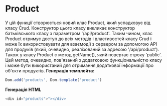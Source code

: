 # Product
У цій функції створюється новий клас Product, який успадковує від класу Crud. Конструктор цього класу викликає конструктор батьківського класу з параметром '/api/product'. Таким чином, клас Product отримує доступ до всіх методів і властивостей класу Crud і може їх використовувати для взаємодії з сервером за допомогою API для продуків (який, очевидно, реалізований за адресою '/api/product'). 
Також у класу Product є метод getName(), який повертає строку 'public'. Цей метод, очевидно, пов'язаний з додатковою функціональністю класу і може бути використаний для отримання додаткової інформації про об'єкти продуктів.
**Генерація темплейта:**
```javascript
Dom.add('products', Dom.template('product')
```
**Генерація HTML**
```javascript
<div id="products">"></div>
```

